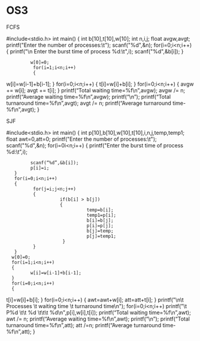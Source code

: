 # OS3
 
FCFS
 
#include<stdio.h>
int main()
{
int b[10],t[10],w[10];
int n,i,j;
float avgw,avgt;
printf("Enter the number of processes:\t");
scanf("%d",&n);
for(i=0;i<n;i++)
{
     printf("\n Enter the burst time of process %d:\t",i);
     scanf("%d",&b[i]);
}
             
             w[0]=0;
              for(i=1;i<n;i++)
              {
w[i]=w[i-1]+b[i-1];
              }
              for(i=0;i<n;i++)
              {
t[i]=w[i]+b[i];
              }
              for(i=0;i<n;i++)
              {
avgw += w[i];
avgt += t[i];
              }
              printf(“Total waiting time=%f\n”,avgw);
             avgw /= n;
             printf(“Average waiting time=%f\n”,avgw);
             printf(“\n”);
             printf(“Total turnaround time=%f\n”,avgt);
             avgt /= n;
             printf(“Average turnaround time-%f\n”,avgt);
}


SJF
 
#include<stdio.h>
int main()
{
     int p[10],b[10],w[10],t[10],i,n,j,temp,temp1;
     float awt=0,att=0;
     printf("Enter the number of processes:\t");
     scanf("%d",&n);
     for(i=0i<n;i++)
     {
             printf("Enter the burst time of process %d:\t”,i);
           
             scanf(“%d”,&b[i]);
             p[i]=i;
       }
       for(i=0;i<n;i++)
       {
              for(j=i;j<n;j++)
              {
                        if(b[i] > b[j])
                        {
                                  temp=b[i];
                                  temp1=p[i];
                                  b[i]=b[j];
                                  p[i]=p[j];
                                  b[j]=temp;
                                  p[j]=temp1;
                         }
              }
       }
      w[0]=0;
      for(i=1;i<n;i++)
      {
             w[i]=w[i-1]+b[i-1];
      }
      for(i=0;i<n;i++)
      {
 t[i]=w[i]+b[i];
      }
      for(i=0;i<n;i++)
      {
               awt=awt+w[i];
               att=att+t[i];
      }
     printf("\n\t Processes \t waiting time \t turnaround time\n");
     for(i=0;i<n;i++)
     printf("\t P%d \t\t %d \t\t\t %d\n",p[i],w[i],t[i]);
     printf(“Total waiting time=%f\n”,awt);
     awt /= n;
     printf(“Average waiting time=%f\n”,awt);
     printf(“\n”);
     printf(“Total turnaround time=%f\n”,att);
     att /=n;
     printf(“Average turnaround time-%f\n”,att);
}
